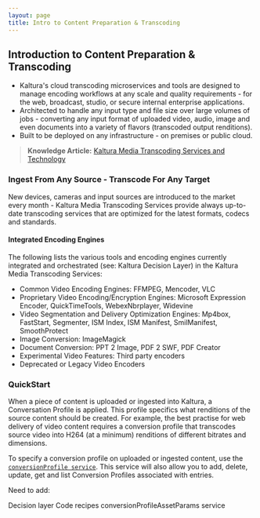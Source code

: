 ```yaml
---
layout: page
title: Intro to Content Preparation & Transcoding
---
```


## Introduction to Content Preparation & Transcoding

* Kaltura's cloud transcoding microservices and tools are designed to manage encoding workflows at any scale and quality requirements - for the web, broadcast, studio, or secure internal enterprise applications. 
* Architected to handle any input type and file size over large volumes of jobs - converting any input format of uploaded video, audio, image and even documents into a variety of flavors (transcoded output renditions).
* Built to be deployed on any infrastructure - on premises or public cloud. 

>**Knowledge Article:** [Kaltura Media Transcoding Services and Technology](http://knowledge.kaltura.com/kaltura-media-transcoding-services-and-technology#transcoding)

### Ingest From Any Source -  Transcode For Any Target

New devices, cameras and input sources are introduced to the market every month - Kaltura Media Transcoding Services provide always up-to-date transcoding services that are optimized for the latest formats, codecs and standards.

#### Integrated Encoding Engines

The following lists the various tools and encoding engines currently integrated and orchestrated (see: Kaltura Decision Layer) in the Kaltura Media Transcoding Services:
* Common Video Encoding Engines: FFMPEG, Mencoder, VLC
* Proprietary Video Encoding/Encryption Engines: Microsoft Expression Encoder, QuickTimeTools, WebexNbrplayer, Widevine
* Video Segmentation and Delivery Optimization Engines: Mp4box, FastStart, Segmenter, ISM Index, ISM Manifest, SmilManifest, SmoothProtect 
* Image Conversion: ImageMagick
* Document Conversion: PPT 2 Image, PDF 2 SWF, PDF Creator
* Experimental Video Features: Third party encoders
* Deprecated or Legacy Video Encoders

### QuickStart
When a piece of content is uploaded or ingested into Kaltura, a Conversation Profile is applied. This profile specifics what renditions of the source content should be created. For example, the best practise for web delivery of video content requires a conversion profile that transcodes source video into H264 (at a minimum) renditions of different bitrates and dimensions.

To specify a conversion profile on uploaded or ingested content, use the [`conversionProfile service`](https://www.kaltura.com/api_v3/testmeDoc/index.php?service=conversionProfile). This service will also allow you to add, delete, update, get and list Conversion Profiles associated with entries.

Need to add:

Decision layer
Code recipes
conversionProfileAssetParams service
